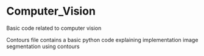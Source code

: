 # Computer_Vision
Basic code related to computer vision


Contours file contains a basic python code explaining implementation image segmentation using contours 
